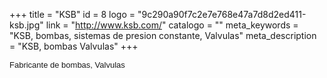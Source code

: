 +++
title = "KSB"
id = 8
logo = "9c290a90f7c2e7e768e47a7d8d2ed411-ksb.jpg"
link = "http://www.ksb.com/"
catalogo = ""
meta_keywords = "KSB, bombas, sistemas de presion constante, Valvulas"
meta_description = "KSB, bombas Valvulas"
+++
<p><span style="font-size: 13px; font-family: arial,sans,sans-serif;" data-sheets-value="[null,2,&quot;Fabricante de bombas&quot;]" data-sheets-userformat="[null,null,513,[null,0],null,null,null,null,null,null,null,null,0]">Fabricante de bombas, Valvulas</span></p>